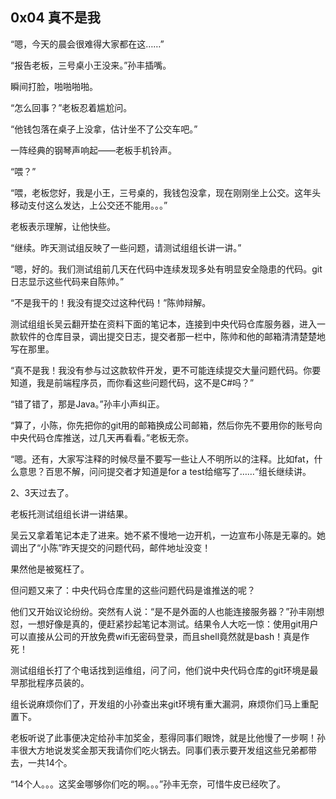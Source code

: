 ## 0x04 真不是我

“嗯，今天的晨会很难得大家都在这……”

“报告老板，三号桌小王没来。”孙丰插嘴。

瞬间打脸，啪啪啪啪。

“怎么回事？”老板忍着尴尬问。

“他钱包落在桌子上没拿，估计坐不了公交车吧。”

一阵经典的钢琴声响起——老板手机铃声。

“喂？”

“喂，老板您好，我是小王，三号桌的，我钱包没拿，现在刚刚坐上公交。这年头移动支付这么发达，上公交还不能用。。。”

老板表示理解，让他快些。

“继续。昨天测试组反映了一些问题，请测试组组长讲一讲。”

“嗯，好的。我们测试组前几天在代码中连续发现多处有明显安全隐患的代码。git日志显示这些代码来自陈帅。”

“不是我干的！我没有提交过这种代码！”陈帅辩解。

测试组组长吴云翻开垫在资料下面的笔记本，连接到中央代码仓库服务器，进入一款软件的仓库目录，调出提交日志，提交者那一栏中，陈帅和他的邮箱清清楚楚地写在那里。

“真不是我！我没有参与过这款软件开发，更不可能连续提交大量问题代码。你要知道，我是前端程序员，而你看这些问题代码，这不是C#吗？”

“错了错了，那是Java。”孙丰小声纠正。

“算了，小陈，你先把你的git用的邮箱换成公司邮箱，然后你先不要用你的账号向中央代码仓库推送，过几天再看看。”老板无奈。

“嗯。还有，大家写注释的时候尽量不要写一些让人不明所以的注释。比如fat，什么意思？百思不解，问问提交者才知道是for a test给缩写了……“组长继续讲。

2、3天过去了。

老板托测试组组长讲一讲结果。

吴云又拿着笔记本走了进来。她不紧不慢地一边开机，一边宣布小陈是无辜的。她调出了“小陈”昨天提交的问题代码，邮件地址没变！

果然他是被冤枉了。

但问题又来了：中央代码仓库里的这些问题代码是谁推送的呢？

他们又开始议论纷纷。突然有人说：“是不是外面的人也能连接服务器？”孙丰刚想怼，一想好像是真的，便赶紧抄起笔记本测试。结果令人大吃一惊：使用git用户可以直接从公司的开放免费wifi无密码登录，而且shell竟然就是bash！真是作死！

测试组组长打了个电话找到运维组，问了问，他们说中央代码仓库的git环境是最早那批程序员装的。

组长说麻烦你们了，开发组的小孙查出来git环境有重大漏洞，麻烦你们马上重配置下。

老板听说了此事便决定给孙丰加奖金，惹得同事们眼馋，就是比他慢了一步啊！孙丰很大方地说发奖金那天我请你们吃火锅去。同事们表示要开发组这些兄弟都带去，一共14个。

“14个人。。。这奖金哪够你们吃的啊。。。”孙丰无奈，可惜牛皮已经吹了。
